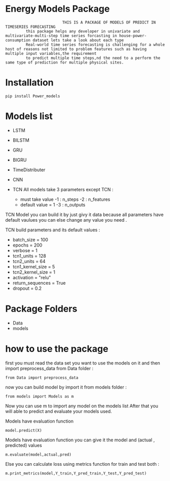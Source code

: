 # Energy Models Package

                             THIS IS A PACKAGE OF MODELS OF PREDICT IN TIMESERIES FORECASTING                
             this package helps any developer in univariate and multivariate-multi-step time series forcasting in house-power-consumption dataset lets take a look about each type 
             Real-world time series forecasting is challenging for a whole host of reasons not limited to problem features such as having multiple input variables,the requirement 
             to predict multiple time steps,nd the need to a perform the same type of prediction for multiple physical sites.

# Installation

````
pip install Power_models
````

# Models list
  
  * LSTM 
  * BILSTM
  * GRU
  * BIGRU
  * TimeDistributer
  * CNN
  * TCN
  All models take 3 parameters except TCN :
    
    * must take value 
      -1 : n_steps
      -2 : n_features 
    * default value = 1 
      -3 : n_outputs  
      
  TCN Model you can build it by just givy it data because all parameters have default vaulues
  you can else change any value you need .
  
  TCN build parameters and its default values :
  
  * batch_size = 100 
  * epochs = 200
  * verbose = 1
  * tcn1_units = 128
  * tcn2_units = 64
  * tcn1_kernel_size = 5
  * tcn2_kernel_size = 1 
  * activation = "relu"
  * return_sequences = True
  * dropout = 0.2
  
# Package Folders 
 
 * Data
 * models
 
# how to use the package

 first you must read the data set you want to use the models on it 
 and then import preprocess_data from Data folder :
 
 ````
 from Data import preprocess_data 
 ````
 
 now you can build model by import it from models folder :
 
  ````
  from models import Models as m
  ````
 Now you can use m to import any model on the models list 
 After that you will able to predict and evaluate your models used.
 
 Models have evaluation function
 
  ````
  model.predict(X)
  ````
 
 Models have evaluation function you can give it  the model and (actual , predicted) values 
  ````
  m.evaluate(model,actual,pred)
  ````
 
 Else you can calculate loss using metrics function for train and test both :
 
  ````
  m.print_metrics(model,Y_train,Y_pred_train,Y_test,Y_pred_test)
  ```` 
